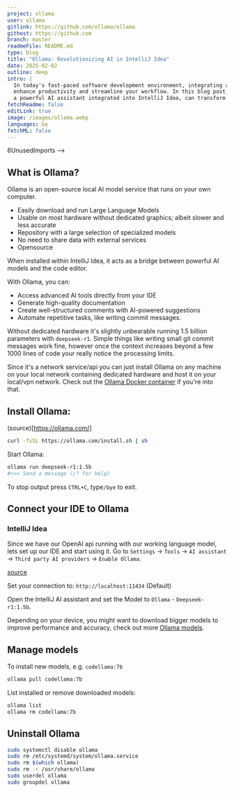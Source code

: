 ```yaml
---
project: ollama
user: ollama
gitlink: https://github.com/ollama/ollama
githost: https://github.com
branch: master
readmeFile: README.md
type: blog
title: "Ollama: Revolutionizing AI in IntelliJ Idea"
date: 2025-02-02
outline: deep
intro: |
  In today's fast-paced software development environment, integrating advanced AI tools like Ollama can significantly 
  enhance productivity and streamline your workflow. In this blog post, we'll explore how Ollama, 
  a powerful AI assistant integrated into IntelliJ Idea, can transform your coding experience.
fetchReadme: false
editLink: true
image: /images/ollama.webp
languages: Go
fetchML: false
---
```


<!--suppress CheckEmptyScriptTag, HtmlUnknownAttribute, ES6UnusedImports -->6UnusedImports -->
<script setup>
 import ArticleItem from '/components/ArticleItem.vue';
 import ArticleFooter from '/components/ArticleFooter.vue';
</script>
<ArticleItem :frontmatter="$frontmatter"/>

## What is Ollama?
Ollama is an open-source local AI model service that runs on your own computer.

- Easily download and run Large Language Models
- Usable on most hardware without dedicated graphics; albeit slower and less accurate
- Repository with a large selection of specialized models
- No need to share data with external services 
- Opensource

When installed within IntelliJ Idea, it acts as a bridge between powerful AI models and the code editor. 

With Ollama, you can:

- Access advanced AI tools directly from your IDE
- Generate high-quality documentation
- Create well-structured comments with AI-powered suggestions
- Automate repetitive tasks, like writing commit messages.

Without dedicated hardware it's slightly unbearable running 1.5 billion parameters with `deepseek-r1`.
Simple things like writing small git commit messages work fine, however once the context increases beyond a few 1000 lines 
of code your really notice the processing limits.

Since it's a network service/api you can just install Ollama on any machine on your local network containing dedicated hardware 
and host it on your local/vpn network. Check out the [Ollama Docker container](https://hub.docker.com/r/ollama/ollama) if you're into that.

## Install Ollama:

(source)[https://ollama.com/]

```bash
curl -fsSL https://ollama.com/install.sh | sh
```

Start Ollama:

```bash
ollama run deepseek-r1:1.5b
#>>> Send a message (/? for help)
```

To stop output press `CTRL+C`, type`/bye` to exit.

## Connect your IDE to Ollama

### IntelliJ Idea
Since we have our OpenAI api running with our working language model, lets set up our IDE and start using it.
Go to `Settings` → `Tools` → `AI assistant` → `Third party AI providers` → `Enable Ollama`.

[source](https://ollama.com/blog/continue-code-assistant)


Set your connection to: `http://localhost:11434`  (Default)

Open the IntelliJ AI assistant and set the Model to `Ollama` - `Deepseek-r1:1.5b`.

Depending on your device, you might want to download bigger models to improve performance and accuracy,
check out more [Ollama models](https://ollama.com/search).


## Manage models
To install new models, e.g. `codellama:7b`

```bash
ollama pull codellama:7b
```

List installed or remove downloaded models:

```bash
ollama list
ollama rm codellama:7b
```

## Uninstall Ollama

```bash
sudo systemctl disable ollama
sudo rm /etc/systemd/system/ollama.service
sudo rm $(which ollama)
sudo rm -r /usr/share/ollama 
sudo userdel ollama 
sudo groupdel ollama
```
